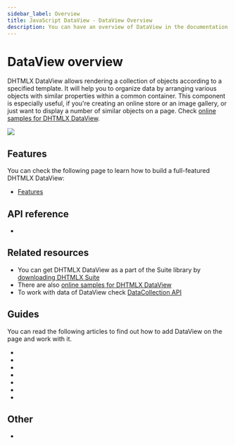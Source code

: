 ```yaml
---
sidebar_label: Overview
title: JavaScript DataView - DataView Overview 
description: You can have an overview of DataView in the documentation of the DHTMLX JavaScript UI library. Browse developer guides and API reference, try out code examples and live demos, and download a free 30-day evaluation version of DHTMLX Suite.
---
```


# DataView overview

DHTMLX DataView allows rendering a collection of objects according to a specified template. It will help you to organize data by arranging various objects with similar properties within a common container.
This component is especially useful, if you're creating an online store or an image gallery, or just want to display a number of similar objects on a page.
Check [online samples for DHTMLX DataView](https://snippet.dhtmlx.com/j1yv94o8?tag=dataview). 

![](../assets/dataview/dataview_front.png)

## Features

You can check the following page to learn how to build a full-featured DHTMLX DataView:

- [Features](dataview/features.md)

## API reference

- [](api/api_overview.md)

## Related resources

- You can get DHTMLX DataView as a part of the Suite library by [downloading DHTMLX Suite](https://dhtmlx.com/docs/products/dhtmlxSuite/download.shtml)
- There are also [online samples for DHTMLX DataView](https://snippet.dhtmlx.com/j1yv94o8?tag=dataview)
- To work with data of DataView check [DataCollection API](data_collection.md)

## Guides

You can read the following articles to find out how to add DataView on the page and work with it.

- [](initialization.md)
- [](configuration.md)
- [](data_loading.md)
- [](manipulating_data.md)
- [](usage_selection.md)
- [](customization.md)
- [](events.md)

## Other

- [](../migration.md)
